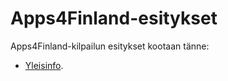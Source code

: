 Apps4Finland-esitykset
======================
Apps4Finland-kilpailun esitykset kootaan tänne:

* [Yleisinfo](http://apps4finland.github.io/presentations/).
